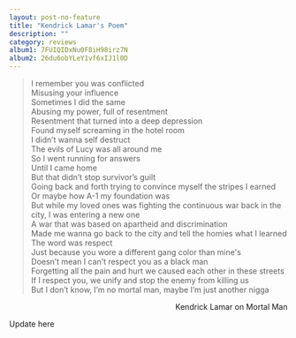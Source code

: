```yaml
---
layout: post-no-feature
title: "Kendrick Lamar's Poem"
description: ""
category: reviews
album1: 7FUIQIDxNu0F8iH98irz7N
album2: 26du6obYLeY1vf6xIJ1l0D
---
```

> I remember you was conflicted \
Misusing your influence \
Sometimes I did the same \
Abusing my power, full of resentment \
Resentment that turned into a deep depression \
Found myself screaming in the hotel room \
I didn’t wanna self destruct \
The evils of Lucy was all around me \
So I went running for answers \
Until I came home \
But that didn’t stop survivor’s guilt \
Going back and forth trying to convince myself the stripes I earned \
Or maybe how A-1 my foundation was \
But while my loved ones was fighting the continuous war back in the city, I was entering a new one \
A war that was based on apartheid and discrimination \
Made me wanna go back to the city and tell the homies what I learned \
The word was respect \
Just because you wore a different gang color than mine's \
Doesn’t mean I can’t respect you as a black man \
Forgetting all the pain and hurt we caused each other in these streets \
If I respect you, we unify and stop the enemy from killing us \
But I don’t know, I’m no mortal man, maybe I’m just another nigga

<div style="text-align: right"> Kendrick Lamar on Mortal Man </div>

Update here
